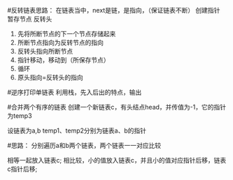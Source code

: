 
#反转链表思路：
  在链表当中，next是链，是指向，（保证链表不断）
创建指针 暂存节点 反转头

1. 先将所断节点的下一个节点存储起来
2. 所断节点指向为反转节点的指向
3. 反转头指向所断节点
4. 指针移动，移动到（所保存节点）
5. 循环
6. 原头指向=反转头的指向

#逆序打印单链表
利用栈，先入后出的特点，输出


#合并两个有序的链表
创建一个新链表c，有头结点head，并传值为-1，它的指针为temp3

设链表为a,b
temp1、temp2分别为链表a、b的指针

#思路：
分别遍历a和b两个链表，两个链表一一对应比较

相等一起放入链表c;
相比较，小的值放入链表c，并且小的值对应指针后移，链表c指针后移;



